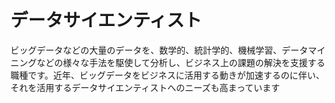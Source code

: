 # データサイエンティスト

ビッグデータなどの大量のデータを、数学的、統計学的、機械学習、データマイニングなどの様々な手法を駆使して分析し、ビジネス上の課題の解決を支援する職種です。近年、ビッグデータをビジネスに活用する動きが加速するのに伴い、それを活用するデータサイエンティストへのニーズも高まっています